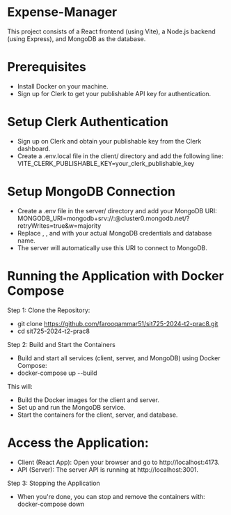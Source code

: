 # Expense-Manager
This project consists of a React frontend (using Vite), a Node.js backend (using Express), and MongoDB as the database.

# Prerequisites
- Install Docker on your machine.
- Sign up for Clerk to get your publishable API key for authentication.

# Setup Clerk Authentication
- Sign up on Clerk and obtain your publishable key from the Clerk dashboard.
- Create a .env.local file in the client/ directory and add the following line: VITE_CLERK_PUBLISHABLE_KEY=your_clerk_publishable_key

# Setup MongoDB Connection
- Create a .env file in the server/ directory and add your MongoDB URI: MONGODB_URI=mongodb+srv://<your-username>:<your-password>@cluster0.mongodb.net/<your-dbname>?retryWrites=true&w=majority
- Replace <your-username>, <your-password>, and <your-dbname> with your actual MongoDB credentials and database name.
- The server will automatically use this URI to connect to MongoDB.

# Running the Application with Docker Compose
Step 1: Clone the Repository:
- git clone https://github.com/farooqammar51/sit725-2024-t2-prac8.git
- cd sit725-2024-t2-prac8

Step 2: Build and Start the Containers
- Build and start all services (client, server, and MongoDB) using Docker Compose:
- docker-compose up --build

This will:
- Build the Docker images for the client and server.
- Set up and run the MongoDB service.
- Start the containers for the client, server, and database.

# Access the Application:
- Client (React App): Open your browser and go to http://localhost:4173.
- API (Server): The server API is running at http://localhost:3001.

Step 3: Stopping the Application
- When you're done, you can stop and remove the containers with: docker-compose down
